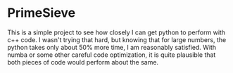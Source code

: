 # PrimeSieve

This is a simple project to see how closely I can get python to perform with c++ code. 
I wasn't trying that hard, but knowing that for large numbers, the python takes only about 50% more time, I am reasonably satisfied.
With numba or some other careful code optimization, it is quite plausible that both pieces of code would perform about the same.

